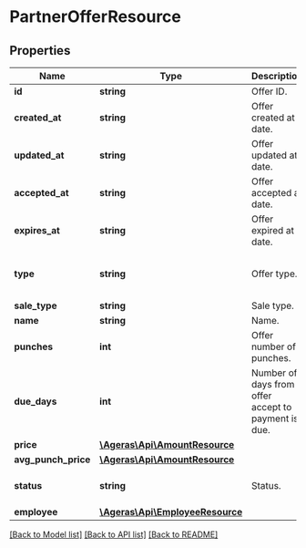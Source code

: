 # PartnerOfferResource

## Properties
Name | Type | Description | Notes
------------ | ------------- | ------------- | -------------
**id** | **string** | Offer ID. | [optional] 
**created_at** | **string** | Offer created at date. | [optional] 
**updated_at** | **string** | Offer updated at date. | [optional] 
**accepted_at** | **string** | Offer accepted at date. | [optional] 
**expires_at** | **string** | Offer expired at date. | [optional] 
**type** | **string** | Offer type. | [optional] [default to 'partner']
**sale_type** | **string** | Sale type. | [optional] 
**name** | **string** | Name. | [optional] 
**punches** | **int** | Offer number of punches. | [optional] 
**due_days** | **int** | Number of days from offer accept to payment is due. | [optional] 
**price** | [**\Ageras\Api\AmountResource**](AmountResource.md) |  | [optional] 
**avg_punch_price** | [**\Ageras\Api\AmountResource**](AmountResource.md) |  | [optional] 
**status** | **string** | Status. | [optional] [default to 'new']
**employee** | [**\Ageras\Api\EmployeeResource**](EmployeeResource.md) |  | [optional] 

[[Back to Model list]](../README.md#documentation-for-models) [[Back to API list]](../README.md#documentation-for-api-endpoints) [[Back to README]](../README.md)


